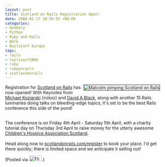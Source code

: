 ```yaml
---
layout: post
title: Scotland on Rails Registration Open!
date: 2008-02-17 10:56:52 +00:00
categories:
- Geekery
- Python
- Ruby and Rails
- Work
- RailsConf Europe
tags:
- rails
- railsconf2008
- ruby
- rubyonrails
- scotlandonrails
---
```

<p><a href="http://www.flickr.com/photos/mathie/2266245909/" title="Malcolm pimping Scotland on Rails"><img src="http://farm3.static.flickr.com/2380/2266245909_ce85eb1517_m.jpg" alt="Malcolm pimping Scotland on Rails" class="alignright" style="border: solid 1px #000000; float: right;" /></a>Registration for <a href="http://www.scotlandonrails.com/">Scotland on Rails</a> has now opened!  With Keynotes from <a href="http://www.koziarski.net/">Michael Koziarski</a> (nzkoz) and <a href="http://dablog.rubypal.com/">David A Black</a>, along with another 15 Rails luminaries doing talks on bleeding-edge topics, it's set to be the best Rails conference this side of the pond!<br /></p>
<br />
The conference is on Friday 4th April - Saturday 5th April, with a charity tutorial day on Thursday 3rd April to raise money for the utterly awesome <a href="http://www.chas.org.uk/">Children's Hospice Association Scotland</a>.<br />
<br />
Head along now to <a href="http://scotlandonrails.com/register">scotlandonrails.com/register</a> to book your place.  I'd get there quickly; there is limited space and we anticipate it selling out!

(Posted via <a href="http://www.flickr.com/"><img alt="Flickr" src="http://www.flickr.com/images/flickr_logo_blog.gif" height="18" width="41" /></a>.)
